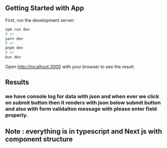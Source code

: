 

## Getting Started with App

First, run the development server:

```bash
npm run dev
# or
yarn dev
# or
pnpm dev
# or
bun dev
```

Open [http://localhost:3000](http://localhost:3000) with your browser to see the result.

## Results

### we have console log for data with json and when ever we click on submit button then it renders with json below submit button and also with form validaiton message with please enter field properly.

## Note : everything is in typescript and Next js with component structure 
